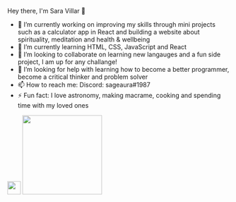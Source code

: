 Hey there, I'm Sara Villar 👋


- 🔭 I’m currently working on improving my skills through mini projects such as a calculator app in React and building a website about spirituality, meditation and health & wellbeing
- 🌱 I’m currently learning HTML, CSS, JavaScript and React
- 👯 I’m looking to collaborate on learning new langauges and a fun side project, I am up for any challange!
- 🤔 I’m looking for help with learning how to become a better programmer, become a critical thinker and problem solver
- 📫 How to reach me: Discord: sageaura#1987
- ⚡ Fun fact: I love astronomy, making macrame, cooking and spending time with my loved ones


<img height="30em" src="https://img.shields.io/badge/motivation-push%20it%20to%20the%20limit%20ahh%20ahh!-FFE8D6?labelColor=DDBEA9"/>

<img height="180em" src="https://github-readme-stats.vercel.app/api?username=sageaura&show_icons=true&hide_border=true&&count_private=true&include_all_commits=true" />

